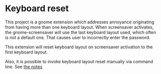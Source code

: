 # Keyboard reset

This project is a gnome extension which addresses annoyance originating
from having more than one keyboard layout. When screensaver activates,
the gnome-screensaver will use the last keyboard layout used, which
often is not a default one. That causes user to incorrectly enter the
password.

This extension will reset keyboard layout on screensaver activation to
the first keyboard layout.

Also, it is possible to invoke keyboard layout reset manually via command
line. See [the notes](./NOTES.md)
